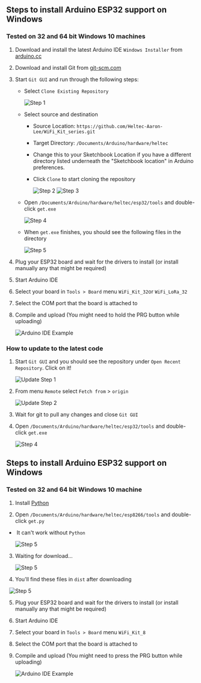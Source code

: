 ## Steps to install Arduino ESP32 support on Windows
### Tested on 32 and 64 bit Windows 10 machines

1. Download and install the latest Arduino IDE ```Windows Installer``` from [arduino.cc](https://www.arduino.cc/en/Main/Software)
2. Download and install Git from [git-scm.com](https://git-scm.com/download/win)
3. Start ```Git GUI``` and run through the following steps:
    - Select ```Clone Existing Repository```

        ![Step 1](win-screenshots/win-gui-1.png)

    - Select source and destination
        - Source Location: ```https://github.com/Heltec-Aaron-Lee/WiFi_Kit_series.git```
        - Target Directory: ```/Documents/Arduino/hardware/heltec```
        - Change this to your Sketchbook Location if you have a different directory listed underneath the "Sketchbook location" in Arduino preferences.
        - Click ```Clone``` to start cloning the repository

            ![Step 2](https://github.com/Heltec-Aaron-Lee/WiFi_Kit_series/blob/master/InstallGuide/win-screenshots/win_gui_7%20(1).png)
            ![Step 3](https://github.com/Heltec-Aaron-Lee/WiFi_Kit_series/blob/master/InstallGuide/win-screenshots/win-gui-3.png)

    - Open ```/Documents/Arduino/hardware/heltec/esp32/tools``` and double-click ```get.exe```

        ![Step 4](https://github.com/Heltec-Aaron-Lee/WiFi_Kit_series/blob/master/InstallGuide/win-screenshots/win-gui-6.png)

    - When ```get.exe``` finishes, you should see the following files in the directory

        ![Step 5](https://github.com/Heltec-Aaron-Lee/WiFi_Kit_series/blob/master/InstallGuide/win-screenshots/esp32-1.png)

4. Plug your ESP32 board and wait for the drivers to install (or install manually any that might be required)
5. Start Arduino IDE
6. Select your board in ```Tools > Board``` menu ```WiFi_Kit_32```or ```WiFi_LoRa_32```
7. Select the COM port that the board is attached to
8. Compile and upload (You might need to hold the PRG button while uploading)

    ![Arduino IDE Example](win-screenshots/arduino-ide.png)

### How to update to the latest code

1. Start ```Git GUI``` and you should see the repository under ```Open Recent Repository```. Click on it!

    ![Update Step 1](win-screenshots/win-gui-update-1.png)

2. From menu ```Remote``` select ```Fetch from``` > ```origin```

    ![Update Step 2](win-screenshots/win-gui-update-2.png)

3. Wait for git to pull any changes and close ```Git GUI```
4. Open ```/Documents/Arduino/hardware/heltec/esp32/tools``` and double-click ```get.exe```

    ![Step 4](https://github.com/Heltec-Aaron-Lee/WiFi_Kit_series/blob/master/InstallGuide/win-screenshots/win-gui-6.png)
## Steps to install Arduino ESP32 support on Windows
### Tested on 32 and 64 bit Windows 10 machine
1. Install [Python](https://www.python.org/downloads/ )

2. Open ```/Documents/Arduino/hardware/heltec/esp8266/tools``` and double-click ```get.py```   
-  It can't work without ```Python```

   ![Step 5](https://github.com/Heltec-Aaron-Lee/WiFi_Kit_series/blob/master/InstallGuide/win-screenshots/esp8266-2.png) 
   
3. Waiting for download...

   ![Step 5](https://github.com/Heltec-Aaron-Lee/WiFi_Kit_series/blob/master/InstallGuide/win-screenshots/win_gui_9.png)
   
4.  You'll find these files in ```dist``` after downloading

   ![Step 5](https://github.com/Heltec-Aaron-Lee/WiFi_Kit_series/blob/master/InstallGuide/win-screenshots/esp8266-1.png)
   
5. Plug your ESP32 board and wait for the drivers to install (or install manually any that might be required)

6. Start Arduino IDE

7. Select your board in ```Tools > Board``` menu ```WiFi_Kit_8```

8. Select the COM port that the board is attached to

9. Compile and upload (You might need to press the PRG button while uploading)

    ![Arduino IDE Example](https://github.com/Heltec-Aaron-Lee/WiFi_Kit_series/blob/master/InstallGuide/win-screenshots/esp8266-3.png)
















